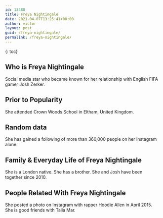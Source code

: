 ```yaml
---
id: 13480
title: Freya Nightingale
date: 2021-04-07T13:25:41+00:00
author: victor
layout: post
guid: /freya-nightingale/
permalink: /freya-nightingale/
---
```



{: toc}


## Who is Freya Nightingale



Social media star who became known for her relationship with English FIFA gamer Josh Zerker.

                
                
                
## Prior to Popularity



She attended Crown Woods School in Eltham, United Kingdom.

                
                
                
## Random data



She has gained a following of more than 360,000 people on her Instagram alone.

                
                
                
## Family & Everyday Life of Freya Nightingale



She is a London native. She has a brother. She and Josh have been together since 2010. 

                
                
                
## People Related With Freya Nightingale



She posted a photo on Instagram with rapper Hoodie Allen in April 2015.  She is good friends with Talia Mar. 

                
              
            
          
          
          